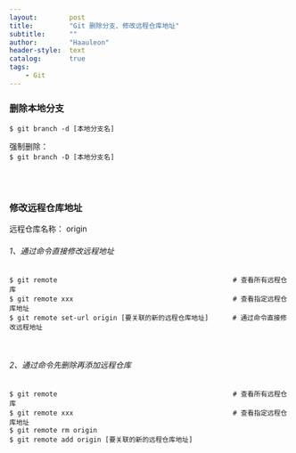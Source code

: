 ```yaml
---
layout:        post
title:         "Git 删除分支、修改远程仓库地址"
subtitle:      ""
author:        "Haauleon"
header-style:  text
catalog:       true
tags:
    - Git
---
```


### 删除本地分支
`$ git branch -d [本地分支名]`     

强制删除：      
`$ git branch -D [本地分支名]`

<br><br>

### 修改远程仓库地址
远程仓库名称： origin     

###### 1、通过命令直接修改远程地址
```
$ git remote                                            # 查看所有远程仓库
$ git remote xxx                                        # 查看指定远程仓库地址
$ git remote set-url origin [要关联的新的远程仓库地址]      # 通过命令直接修改远程地址
```

<br>

###### 2、通过命令先删除再添加远程仓库
```
$ git remote                                            # 查看所有远程仓库
$ git remote xxx                                        # 查看指定远程仓库地址
$ git remote rm origin
$ git remote add origin [要关联的新的远程仓库地址]
```